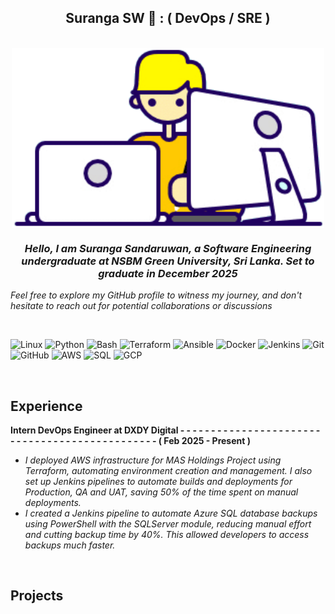 ## **<div align="center"> Suranga SW 🤪 : ( DevOps / SRE ) </div>**  

<br/>

<div align="center">
<img src="https://github.com/SurangaSW1997/SurangaSW1997/blob/main/SurangaSW.gif?raw=true" align="center" style="width: 500px" />
</div>  
  

### *<div align="center">Hello, I am Suranga Sandaruwan, a Software Engineering undergraduate at NSBM Green University, Sri Lanka. Set to graduate in December 2025</div>*  
  

*Feel free to explore my GitHub profile to witness my journey, and don't hesitate to reach out for potential collaborations or discussions*  

<br/> 


![Linux](https://img.shields.io/badge/Linux-FCC624?style=flat&logo=linux&logoColor=black)
![Python](https://img.shields.io/badge/Python-3776AB?style=flat&logo=python&logoColor=white)
![Bash](https://img.shields.io/badge/Bash-4EAA25?style=flat&logo=gnu-bash&logoColor=white)
![Terraform](https://img.shields.io/badge/Terraform-7B42BC?style=flat&logo=terraform&logoColor=white)
![Ansible](https://img.shields.io/badge/Ansible-EE0000?style=flat&logo=ansible&logoColor=white)
![Docker](https://img.shields.io/badge/Docker-2496ED?style=flat&logo=docker&logoColor=white)
![Jenkins](https://img.shields.io/badge/Jenkins-D24939?style=flat&logo=jenkins&logoColor=white)
![Git](https://img.shields.io/badge/Git-F05032?style=flat&logo=git&logoColor=white)
![GitHub](https://img.shields.io/badge/GitHub-181717?style=flat&logo=github&logoColor=white)
![AWS](https://img.shields.io/badge/AWS-232F3E?style=flat&logo=amazon-aws&logoColor=white)
![SQL](https://img.shields.io/badge/SQL-4479A1?style=flat&logo=mysql&logoColor=white)
![GCP](https://img.shields.io/badge/GCP-4285F4?style=flat&logo=google-cloud&logoColor=white)


<br/>  




## Experience

**Intern DevOps Engineer at DXDY Digital - - - - - - - - - - - - - - - - - - - - - - - - - - - - - - - - - - - - - - - - - - - - - - - ( Feb 2025 - Present )**
- *I deployed AWS infrastructure for MAS Holdings Project using Terraform, automating environment creation and management. I also set up Jenkins pipelines to automate builds and deployments for Production, QA and UAT, saving 50% of the time spent on manual deployments.*
- *I created a Jenkins pipeline to automate Azure SQL database backups using PowerShell with the SQLServer module, reducing manual effort and cutting backup time by 40%. This allowed developers to access backups much faster.*

<br/>  




## Projects



<br/> 

























